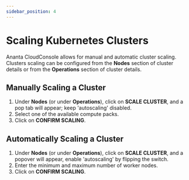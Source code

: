 ```yaml
---
sidebar_position: 4
---
```

# Scaling Kubernetes Clusters

Ananta CloudConsole allows for manual and automatic cluster scaling. Clusters scaling can be configured from the **Nodes** section of cluster details or from the **Operations** section of cluster details.
## Manually Scaling a Cluster

1. Under **Nodes** (or under **Operations**), click on **SCALE CLUSTER**, and a pop tab will appear; keep 'autoscaling' disabled.
2. Select one of the available compute packs.
3. Click on **CONFIRM SCALING**.
## Automatically Scaling a Cluster

1. Under **Nodes** (or under **Operations**), click on **SCALE CLUSTER**, and a popover will appear, enable 'autoscaling' by flipping the switch.
2. Enter the minimum and maximum number of worker nodes.
3. Click on **CONFIRM SCALING**.

